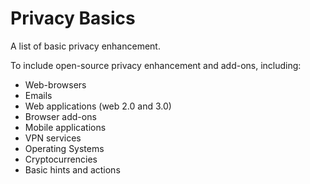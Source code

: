# Privacy Basics

A list of basic privacy enhancement.

To include open-source privacy enhancement and add-ons, including:
- Web-browsers 
- Emails 
- Web applications (web 2.0 and 3.0)
- Browser add-ons
- Mobile applications
- VPN services
- Operating Systems
- Cryptocurrencies
- Basic hints and actions
